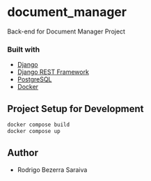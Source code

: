 # document_manager
Back-end for Document Manager Project

### Built with

- [Django](https://www.djangoproject.com/)
- [Django REST Framework](https://www.django-rest-framework.org/)
- [PostgreSQL](https://www.postgresql.org/)
- [Docker](https://www.docker.com/)

## Project Setup for Development

```sh
docker compose build
docker compose up
```

## Author

- Rodrigo Bezerra Saraiva

